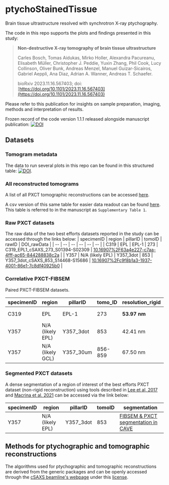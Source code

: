 # ptychoStainedTissue
Brain tissue ultrastructure resolved with synchrotron X-ray ptychography. 

The code in this repo supports the plots and findings presented in this study:

> **Non-destructive X-ray tomography of brain tissue ultrastructure**
> 
> Carles Bosch, Tomas Aidukas, Mirko Holler, Alexandra Pacureanu, Elisabeth Müller, Christopher J. Peddie, Yuxin Zhang, Phil Cook, Lucy Collinson, Oliver Bunk, Andreas Menzel, Manuel Guizar-Sicairos, Gabriel Aeppli, Ana Diaz, Adrian A. Wanner, Andreas T. Schaefer.
> 
> bioRxiv 2023.11.16.567403; doi: [https://doi.org/10.1101/2023.11.16.567403](https://doi.org/10.1101/2023.11.16.567403) 

Please refer to this publication for insights on sample preparation, imaging, methods and interpretation of results.

Frozen record of the code version 1.1.1 released alongside manuscript publication: [![DOI](https://zenodo.org/badge/DOI/10.5281/zenodo.17233854.svg)](https://doi.org/10.5281/zenodo.17233854)

## Datasets

### Tomogram metadata

The data to run several plots in this repo can be found in this structured table: [![DOI](https://zenodo.org/badge/DOI/10.5281/zenodo.16362800.svg)](https://doi.org/10.5281/zenodo.16362800).

### All reconstructed tomograms

A list of all PXCT tomographic reconstructions can be accessed [here](https://github.com/cboschp/ptychoStainedTissue/blob/main/1-dataset/tomogram_list.md).

A csv version of this same table for easier data readout can be found [here](https://github.com/cboschp/ptychoStainedTissue/blob/main/1-dataset/tT_sorted_series_h_csv.csv). This table is referred to in the manuscript as `Supplementary Table 1`.

### Raw PXCT datasets
The raw data of the two best efforts datasets reported in the study can be accessed through the links below: 
| specimenID | region | pillarID | tomoID | rawID | DOI_rawData |
| -- | -- | -- | -- | -- | -- |
| C319 | EPL | EPL-1 | 273 | C319_EPL1_cSAXS_273_S01394-S02309 | [10.16907%2F63a4e227-c7aa-4fff-ac65-844288838c2a](https://doi.org/10.16907%2F63a4e227-c7aa-4fff-ac65-844288838c2a) |
| Y357 | N/A (likely EPL) | Y357_3dot | 853 | Y357_3dot_cSAXS_853_S14468-S15686 | [10.16907%2Fc9f8b1a3-1937-4001-86e1-7c8df40925b0](https://doi.org/10.16907%2Fc9f8b1a3-1937-4001-86e1-7c8df40925b0) |

### Correlative PXCT-FIBSEM

Paired PXCT-FIBSEM datasets.

| specimenID | region | pillarID | tomo_ID | resolution_rigid | resolution_nonRigid | filter | wk_ptychoRigid | wk_ptychoNonRigid | vxSize_ptycho | wk_FIBSEM | vxSize_FIBSEM | wk_joined_wFIBSEM-cSAXS | vxSize_joined | wk_matchedPtycho_zRev | wk_wFIBSEM |
| -- | -- | -- | -- | -- | -- | -- | -- | -- | -- | -- | -- | -- | -- | -- | -- |
| C319 | EPL | EPL-1 | 273 | **53.97 nm** | 54.52 nm | hann | **[C319_EPL1_cSAXS_273_S1394toS2014_r](https://wklink.org/9243)** | [C319_EPL1_cSAXS_273_S01394-S02014_nr_hann](https://wklink.org/8943) |  (37.6 nm)^3 | [C319_EPL1_FIBSEM_mesh3](https://wklink.org/7875) | (8 nm)^3 | [C319_EPL1_joint_wFIBSEM-cSAXS](https://wklink.org/3318) | (9.4 nm)^3 | [C319_EPL1_cSAXS_tomo273_rev](https://wklink.org/1120) | [C319_EPL1_warpedFIBSEM](https://wklink.org/6432) |
| Y357 | N/A (likely EPL) | Y357_3dot | 853 | 42.41 nm | **38.21 nm** | ram-lak | [Y357_3dot_cSAXS_853_S14468-S15686_rigid_ramlak](https://wklink.org/4442) | **[Y357_3dot_cSAXS_853_S14468_to_S15686_nr_ramlak](https://wklink.org/3741)** |  (27.6 nm)^3 | [Y357_3dot_FIBSEM](https://wklink.org/5566) | (8 nm)^3 | [Y357_3dot_joined_wFIBSEM-cSAXS](https://wklink.org/3209); [FIBSEM & PXCT segmentation in CAVE](https://spelunker.cave-explorer.org/#!middleauth+https://global.daf-apis.com/nglstate/api/v1/5950833582669824) | (6.9 nm)^3 | [Y357_3dot_cSAXS_853_S14468-S15686_nr_ramlak_zRev](https://wklink.org/4296) | [Y357_3dot_wFIBSEM](https://wklink.org/1896) |
| Y357 | N/A (likely GCL) | Y357_30um | 856-859 | 67.50 nm | **49.48 nm** | ram-lak | [Y357_30mu_cSAXS_856_S17672-S19092_rigid_ramlak](https://wklink.org/6945) | **[Y357_30mu_cSAXS_856_S17672-S19092_nr_ramlak](https://wklink.org/2864)** |  (27.6 nm)^3 | [Y357_30um_FIBSEM](https://wklink.org/3529) | (8 nm)^3 | [Y357_30um_joined_wFIBSEM-cSAXS](https://wklink.org/7681) | (6.9 nm)^3 | [Y357_30mu_cSAXS_856_S17672-S19092_nr_ramlak_zRev](https://wklink.org/1947) | [Y357_30um_wFIBSEM](https://wklink.org/9612) |

### Segmented PXCT datasets

A dense segmentation of a region of interest of the best efforts PXCT dataset (non-rigid reconstruction) using tools described in [Lee et al, 2017](https://arxiv.org/abs/1706.00120) and [Macrina et al. 2021](https://doi.org/10.1101/2021.08.04.455162) can be accessed via the link below:

| specimenID | region | pillarID | tomoID | segmentation |
| -- | -- | -- | -- | -- |
| Y357 | N/A (likely EPL) | Y357_3dot | 853 | [FIBSEM & PXCT segmentation in CAVE](https://spelunker.cave-explorer.org/#!middleauth+https://global.daf-apis.com/nglstate/api/v1/5950833582669824) | 

## Methods for ptychographic and tomographic reconstructions

The algorithms used for ptychographic and tomographic reconstructions are derived from the generic packages and can be openly accessed through the [cSAXS beamline's webpage](https://www.psi.ch/en/sls/csaxs/software) under this [license](https://www.psi.ch/sites/default/files/import/sls/csaxs/ComputingEN/License.txt).
